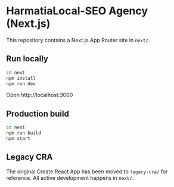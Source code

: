 # HarmatiaLocal-SEO Agency (Next.js)

This repository contains a Next.js App Router site in `next/`.

## Run locally

```bash
cd next
npm install
npm run dev
```

Open http://localhost:3000

## Production build

```bash
cd next
npm run build
npm start
```

## Legacy CRA

The original Create React App has been moved to `legacy-cra/` for reference. All active development happens in `next/`.



